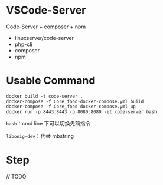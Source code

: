 #   VSCode-Server
Code-Server + composer + npm
- linuxserver/code-server
- php-cli
- composer
- npm

#   Usable Command
```
docker build -t code-server .
docker-compose -f Core_food-docker-compose.yml build
docker-compose -f Core_food-docker-compose.yml up
docker run -p 8443:8443 -p 8080:8080 -it code-server bash
```

`bash`：cmd line 下可以切換先前指令

`libonig-dev`：代替 mbstring

#   Step
//  TODO